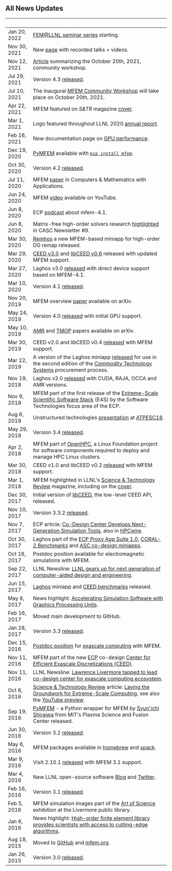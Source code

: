 ## All News Updates

&nbsp;       | |
------------ | -----------------------------------------------------------------
Jan 20, 2022 | [FEM@LLNL seminar series](seminar.md) starting.
Nov 30, 2021 | New [page](videos.md) with recorded talks + videos.
Nov 12, 2021 | [Article](https://computing.llnl.gov/about/newsroom/mfem-team-hosts-first-community-workshop) summarizing the October 20th, 2021, community workshop.
Jul 29, 2021 | Version 4.3 [released](https://github.com/mfem/mfem/blob/v4.3/CHANGELOG).
Jul 10, 2021 | The inaugural [MFEM Community Workshop](workshop.md) will take place on October 20th, 2021.
Apr 22, 2021 | MFEM featured on *S&TR* magazine [cover](https://str.llnl.gov/2021-02).
Mar 1, 2021  | Logo featured throughout LLNL 2020 [annual report](https://annual.llnl.gov/sites/annual/files/2021-11/fy2020annual.pdf).
Feb 16, 2021 | New documentation page on [GPU performance](gpu-support.md).
Dec 19, 2020 | [PyMFEM](https://github.com/mfem/PyMFEM) available with [`pip install mfem`](https://pypi.org/project/mfem).
Oct 30, 2020 | Version 4.2 [released](https://github.com/mfem/mfem/blob/v4.2/CHANGELOG).
Jul 11, 2020 | MFEM [paper](https://doi.org/10.1016/j.camwa.2020.06.009) in Computers & Mathematics with Applications.
Jun 24, 2020 | MFEM [video](https://www.youtube.com/watch?v=Rpccj3NopSE) available on YouTube.
Jun 8, 2020 | ECP [podcast](https://www.exascaleproject.org/major-update-of-the-mfem-finite-element-library-broadens-gpu-support/) about mfem-4.1.
Jun 8, 2020 | Matrix-free high-order solvers research [highlighted](https://computing.llnl.gov/casc/newsletter/vol-9) in CASC Newsletter #9.
Mar 30, 2020 | [Remhos](https://github.com/ceed/remhos) a new MFEM-based miniapp for high-order DG remap released.
Mar 29, 2020 | [CEED v3.0](https://ceed.exascaleproject.org/ceed-3.0/) and [libCEED v0.6](https://github.com/CEED/libCEED/releases/tag/v0.6) released with updated MFEM support.
Mar 27, 2020 | Laghos v3.0 [released](https://github.com/CEED/Laghos/releases/tag/v3.0) with direct device support based on MFEM-4.1.
Mar 10, 2020 | Version 4.1 [released](https://github.com/mfem/mfem/blob/v4.1/CHANGELOG).
Nov 20, 2019 | MFEM overview [paper](https://arxiv.org/abs/1911.09220) available on arXiv.
May 24, 2019 | Version 4.0 [released](https://github.com/mfem/mfem/blob/v4.0/CHANGELOG) with initial GPU support.
May 10, 2019 | [AMR](https://arxiv.org/abs/1905.04033) and [TMOP](https://arxiv.org/abs/1807.09807) papers available on arXiv.
Mar 30, 2019 | CEED v2.0 and libCEED v0.4 [released](https://ceed.exascaleproject.org/news/#software-release-ceed-v20) with MFEM support.
Mar 22, 2019 | A version of the Laghos miniapp [released](https://github.com/CEED/Laghos/releases/tag/cts2) for use in the second edition of the [Commodity Technology Systems](https://asc.llnl.gov/computers/commodity) procurement process.
Nov 19, 2018 | Laghos v2.0 [released](https://github.com/CEED/Laghos/releases/tag/v2.0) with CUDA, RAJA, OCCA and AMR versions.
Nov 9, 2018  | MFEM part of the first release of the [Extreme-Scale Scientific Software Stack](https://e4s-project.github.io/) (E4S) by the Software Technologies focus area of the ECP.
Aug 6, 2018  | Unstructured technologies [presentation](https://www.youtube.com/watch?v=Zh6pFjkmr0g) at [ATPESC18](https://extremecomputingtraining.anl.gov/).
May 29, 2018 | Version 3.4 [released](https://github.com/mfem/mfem/blob/v3.4/CHANGELOG).
Apr 2, 2018  | MFEM part of [OpenHPC](https://openhpc.community/), a Linux Foundation project for software components required to deploy and manage HPC Linux clusters.
Mar 30, 2018 | CEED v1.0 and libCEED v0.2 [released](https://ceed.exascaleproject.org/news/#software-release-ceed-10) with MFEM support.
Mar 1, 2018  | MFEM highlighted in LLNL's [Science & Technology Review](https://str.llnl.gov/2018-01/lee) magazine, including on the [cover](https://str.llnl.gov/content/pages/2018-01/pdf/01.18.pdf).
Dec 30, 2017 | Initial version of [libCEED](https://github.com/CEED/libCEED), the low-level CEED API, released.
Nov 10, 2017 | Version 3.3.2 [released](https://github.com/mfem/mfem/blob/v3.3.2/CHANGELOG).
Nov 7, 2017  | ECP article: [Co-Design Center Develops Next-Generation Simulation Tools](https://www.exascaleproject.org/co-design-center-develops-next-generation-simulation-libraries-and-mini-apps/), also in [HPCwire](https://www.hpcwire.com/2017/11/08/co-design-center-develops-next-generation-simulation-tools/).
Oct 30, 2017 | Laghos part of the [ECP Proxy App Suite 1.0](https://proxyapps.exascaleproject.org/), [CORAL-2 Benchmarks](https://asc.llnl.gov/coral-2-benchmarks/) and [ASC co-design miniapps](https://computing.llnl.gov/projects/co-design/laghos).
Oct 16, 2017 | Postdoc position available for electromagnetic simulations with MFEM.
Sep 22, 2017 | LLNL Newsline: [LLNL gears up for next generation of computer-aided design and engineering](https://www.llnl.gov/news/llnl-gears-next-generation-computer-aided-design-and-engineering).
Jun 15, 2017 | [Laghos](https://github.com/ceed/Laghos) miniapp and [CEED benchmarks](https://ceed.exascaleproject.org/bps/) released.
May 8, 2017  | News highlight: [Accelerating Simulation Software with Graphics Processing Units](https://computing.llnl.gov/sites/default/files/Computation%20Annual%20Report2016_MFEM.pdf).
Feb 16, 2017 | Moved main development to GitHub.
Jan 28, 2017 | Version 3.3 [released](https://github.com/mfem/mfem/blob/v3.3/CHANGELOG).
Dec 15, 2016 | [Postdoc position](https://careers-ext.llnl.gov/jobs/6264056-post-dr-research-staff-1) for [exascale computing](https://www.exascaleproject.org/ecp_co-design_centers) with MFEM.
Nov 11, 2016 | MFEM part of the new [ECP](https://exascaleproject.org) co-design [Center for Efficient Exascale Discretizations (CEED)](https://ceed.exascaleproject.org).
Nov 11, 2016 | LLNL Newsline: [Lawrence Livermore tapped to lead co-design center for exascale computing ecosystem](https://www.llnl.gov/news/lawrence-livermore-tapped-lead-%E2%80%98co-design%E2%80%99-center-exascale-computing-ecosystem).
Oct 6, 2016 | [Science & Technology Review](https://str.llnl.gov/september-2016) article: [Laying the Groundwork for Extreme-Scale Computing](https://str.llnl.gov/content/pages/september-2016/pdf/09.16.1.pdf), see also the [YouTube preview](https://www.youtube.com/watch?v=ePWyiDf_XTg).
Sep 19, 2016 |[PyMFEM](https://github.com/MFEM/PyMFEM) - a Python wrapper for MFEM by [Syun'ichi Shiraiwa](https://github.com/sshiraiwa) from MIT's Plasma Science and Fusion Center released.
Jun 30, 2016 | Version 3.2 [released](https://github.com/mfem/mfem/blob/v3.2/CHANGELOG).
May 6, 2016  | MFEM packages available in [homebrew](https://github.com/Homebrew) and [spack](https://github.com/LLNL/spack).
Mar 9, 2016  | VisIt 2.10.1 [released](https://software.llnl.gov/news/2016/03/09/visit-2.10.1/) with MFEM 3.1 support.
Mar 4, 2016  | New LLNL open-source software [Blog](https://software.llnl.gov/news) and [Twitter](https://twitter.com/LLNL_OpenSource).
Feb 16, 2016 | Version 3.1 [released](https://github.com/mfem/mfem/blob/v3.1/CHANGELOG).
Feb 5, 2016  | MFEM simulation images part of the [Art of Science](https://www.llnl.gov/news/media-advisory-laboratory-showcases-art-science-livermore-library) exhibition at the Livermore public library.
Jan 6, 2016  | News highlight: [High-order finite element library provides scientists with access to cutting-edge algorithms](https://computing.llnl.gov/sites/default/files/High-Order%20Finite%20Element%20Library%20Provides%20Scientists%20with%20Access%20to%20Cutting-Edge%20Algorithms.pdf).
Aug 18, 2015 | Moved to [GitHub](https://github.com/mfem/mfem) and [mfem.org](https://mfem.org).
Jan 26, 2015 | Version 3.0 [released](https://github.com/mfem/mfem/blob/v3.0/CHANGELOG).
